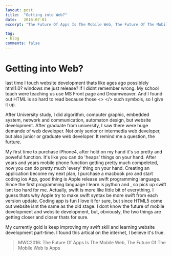 ```yaml
---
layout: post
title:  "Getting into Web?"
date:   2016-07-01
excerpt: "The Future Of Apps Is The Mobile Web, The Future Of The Mobile Web Is Apps"

tag:
- blog
comments: false
---
```


# Getting into Web?

last time I touch website development thats like ages ago possiblely html1.0? windows me just release? if I didnt remember wrong. My school teach were teaching us use MS Front page and Dreamweaver. And I found out HTML is so hard to read because those <> </> such symbols, so I give it up.

After University study, I did algorithm, computer graphic, embedded system, network and communication, automaton design, but website development. After graduate from university, I saw there were huge demande of web developer. Not only senior or intermedia web developer, but also junior or graduate web developer. It remind me a question, the furture.

My first time to purchase iPhone4, after hold on my hand it's so pretty and poweful function. It's like you can do 'heaps' things on your hand. After years and years mobile phone function getting pretty much compeleted, now you can do pretty much 'every' thing on your hand. Creating an application become my next plan, I purchase a macbook pro and start coding ios App, good thing is Apple release swift programming language. Since the first programming language I learn is python and , so pick up swift isnt too hard for me. Actually, swift is more like little bit of everything. I guess thats why Apple try to make swift syntax be more swift from each version update. Coding app is fun I love it for sure, but since HTML5 come out website isnt the same as the old stage. 
I dont know the future of mobile development and website development, but, obviously, the two things are getting closer and closer thats for sure. 

My currently gold is keep improving my swift skill and learning website development part-time.
I found this artical on the internet, I believe it's true.

>MWC2016: The Future Of Apps Is The Mobile Web, The Future Of The Mobile Web Is Apps